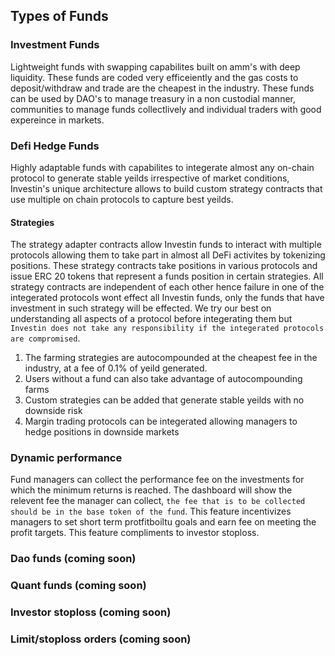 ## Types of Funds
 
### Investment Funds
Lightweight funds with swapping capabilites built on amm's with deep liquidity. These funds are coded very efficeiently and the gas costs to deposit/withdraw and trade are the cheapest in the industry. These funds can be used by DAO's to manage treasury in a non custodial manner, communities to manage funds collectlively and individual traders with good expereince in markets.



### Defi Hedge Funds
Highly adaptable funds with capabilites to integerate almost any on-chain protocol to generate stable yeilds irrespective of market conditions, Investin's unique architecture allows to build custom strategy contracts that use multiple on chain protocols to capture best yeilds. 


#### Strategies 


The strategy adapter contracts allow Investin funds to interact with multiple protocols allowing them to take part in almost all DeFi activites by tokenizing positions. These strategy contracts take positions in various protocols and issue ERC 20 tokens that represent a funds position in certain strategies. All strategy contracts are independent of each other hence failure in one of the integerated protocols wont effect all Investin funds, only the funds that have investment in such strategy will be effected. We try our best on understanding all aspects of a protocol before integerating them but `Investin does not take any responsibility if the integerated protocols are compromised`. 

1. The farming strategies are autocompounded at the cheapest fee in the industry, at a fee of 0.1% of yeild generated.
2. Users without a fund can also take advantage of autocompounding farms
3. Custom strategies can be added that generate stable yeilds with no downside risk 
4. Margin trading protocols can be integerated allowing managers to hedge positions in downside markets

### Dynamic performance 

Fund managers can collect the performance fee on the investments for which the minimum returns is reached. The dashboard will show the relevent fee the manager can collect, `the fee that is to be collected should be in the base token of the fund`. This feature incentivizes managers to set short term protfitboiltu goals and earn fee on meeting the profit targets. This feature compliments to investor stoploss. 



### Dao funds (coming soon)


### Quant funds (coming soon)

### Investor stoploss (coming soon)

### Limit/stoploss orders (coming soon)


